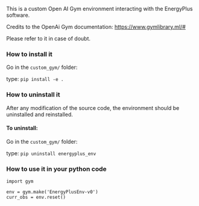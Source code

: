 This is a custom Open AI Gym environment interacting with the EnergyPlus software.


Credits to the OpenAi Gym documentation: https://www.gymlibrary.ml/#

Please refer to it in case of doubt.


### How to install it 
Go in the `custom_gym/` folder:

type: `pip install -e .`


### How to uninstall it 

After any modification of the source code, the environment should be uninstalled and reinstalled.

#### To uninstall:
Go in the `custom_gym/` folder:


type: `pip uninstall energyplus_env`


### How to use it in your python code

```
import gym

env = gym.make('EnergyPlusEnv-v0')
curr_obs = env.reset()
```